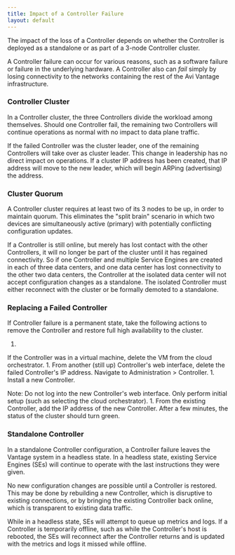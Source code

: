 ```yaml
---
title: Impact of a Controller Failure
layout: default
---
```

The impact of the loss of a Controller depends on whether the Controller is deployed as a standalone or as part of a 3-node Controller cluster.

A Controller failure can occur for various reasons, such as a software failure or failure in the underlying hardware. A Controller also can *fail* simply by losing connectivity to the networks containing the rest of the Avi Vantage infrastructure.  

### Controller Cluster

In a Controller cluster, the three Controllers divide the workload among themselves. Should one Controller fail, the remaining two Controllers will continue operations as normal with no impact to data plane traffic.

If the failed Controller was the cluster leader, one of the remaining Controllers will take over as cluster leader. This change in leadership has no direct impact on operations. If a cluster IP address has been created, that IP address will move to the new leader, which will begin ARPing (advertising) the address.

### Cluster Quorum

A Controller cluster requires at least two of its 3 nodes to be up, in order to maintain quorum. This eliminates the "split brain" scenario in which two devices are simultaneously active (primary) with potentially conflicting configuration updates.

If a Controller is still online, but merely has lost contact with the other Controllers, it will no longer be part of the cluster until it has regained connectivity. So if one Controller and multiple Service Engines are created in each of three data centers, and one data center has lost connectivity to the other two data centers, the Controller at the isolated data center will not accept configuration changes as a standalone. The isolated Controller must either reconnect with the cluster or be formally demoted to a standalone.

### Replacing a Failed Controller

If Controller failure is a permanent state, take the following actions to remove the Controller and restore full high availability to the cluster.

1. 
If the Controller was in a virtual machine, delete the VM from the cloud orchestrator.
1. 
From another (still up) Controller's web interface, delete the failed Controller's IP address. Navigate to Administration > Controller.
1. 
Install a new Controller.

Note: Do not log into the new Controller's web interface. Only perform initial setup (such as selecting the cloud orchestrator).
1. 
From the existing Controller, add the IP address of the new Controller. After a few minutes, the status of the cluster should turn green.  

### Standalone Controller

In a standalone Controller configuration, a Controller failure leaves the Vantage system in a headless state. In a headless state, existing Service Engines (SEs) will continue to operate with the last instructions they were given.

No new configuration changes are possible until a Controller is restored. This may be done by rebuilding a new Controller, which is disruptive to existing connections, or by bringing the existing Controller back online, which is transparent to existing data traffic.

While in a headless state, SEs will attempt to queue up metrics and logs. If a Controller is temporarily offline, such as while the Controller's host is rebooted, the SEs will reconnect after the Controller returns and is updated with the metrics and logs it missed while offline.